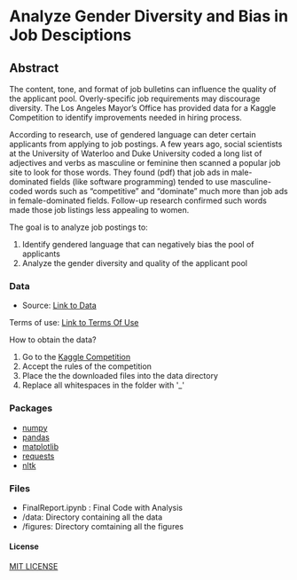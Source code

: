 
# Analyze Gender Diversity and Bias in Job Desciptions

## Abstract
The content, tone, and format of job bulletins can influence the quality of the applicant pool. Overly-specific job requirements may discourage diversity. 
The Los Angeles Mayor’s Office has provided data for a Kaggle Competition to identify improvements needed in hiring process.

According to research, use of gendered language can deter certain applicants from applying to job postings. A few years ago, social scientists at the University of Waterloo and Duke University coded a long list of adjectives and verbs as masculine or feminine then scanned a popular job site to look for those words. They found (pdf) that job ads in male-dominated fields (like software programming) tended to use masculine-coded words such as “competitive” and “dominate” much more than job ads in female-dominated fields. Follow-up research confirmed such words made those job listings less appealing to women.

The goal is to analyze job postings to: 
  1. Identify gendered language that can negatively bias the pool of applicants
  2. Analyze the gender diversity and quality of the applicant pool
  
### Data

- Source: [Link to Data](https://www.kaggle.com/c/data-science-for-good-city-of-los-angeles/data)

Terms of use: [Link to Terms Of Use](https://www.kaggle.com/c/data-science-for-good-city-of-los-angeles/rules)

How to obtain the data?
1. Go to the [Kaggle Competition]()
2. Accept the rules of the competition
3. Place the the downloaded files into the data directory
4. Replace all whitespaces in the folder with '_'

### Packages

- [numpy](https://numpy.org/)
- [pandas](https://pandas.pydata.org/)
- [matplotlib](https://matplotlib.org/)
- [requests](https://requests.readthedocs.io/en/master/)
- [nltk](https://www.nltk.org)

### Files

- FinalReport.ipynb : Final Code with Analysis
- /data: Directory containing all the data
- /figures: Directory comtaining all the figures


#### License

 [MIT LICENSE](https://opensource.org/licenses/MIT)


